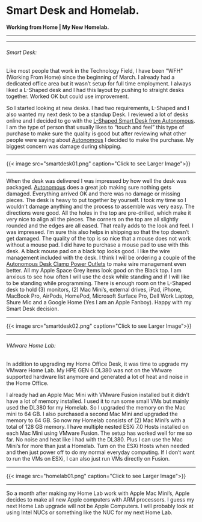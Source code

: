 # Smart Desk and Homelab.


**Working from Home | My New Homelab.**

---

<!--more-->

---

###### Smart Desk:

Like most people that work in the Technology Field, I have been "WFH" (Working From Home) since the beginning of March. I already had a dedicated office area but it wasn’t setup for full time employment. I always liked a L-Shaped desk and I had this layout by pushing to straight desks together. Worked OK but could use improvement.

So I started looking at new desks.  I had two requirements, L-Shaped and I also wanted my next desk to be a standup Desk. I reviewed a lot of desks online and I decided to go with the [L-Shaped Smart Desk from Autonomous](https://www.autonomous.ai/standing-desks/l-shaped-smartdesk). I am the type of person that usually likes to “touch and feel” this type of purchase to make sure the quality is good but after reviewing what other people were saying about [Autonomous](https://www.autonomous.ai) I decided to make the purchase. My biggest concern was damage during shipping.

---

{{< image src="smartdesk01.png" caption="Click to see Larger Image">}}  

---

When the desk was delivered I was impressed by how well the desk was packaged.  [Autonomous](https://www.autonomous.ai) does a great job making sure nothing gets damaged.  Everything arrived OK and there was no damage or missing pieces. The desk is heavy to put together by yourself.  I took my time so I wouldn’t damage anything and the process to assemble was very easy.  The directions were good. All the holes in the top are pre-drilled, which make it very nice to align all the pieces. The corners on the top are all slightly rounded and the edges are all eased.  That really adds to the look and feel.  I was impressed. I’m sure this also helps in shipping so that the top doesn’t get damaged. The quality of the top is so nice that a mouse does not work without a mouse pad.  I did have to purchase a mouse pad to use with this desk. A black mouse pad on a black top looks good.  I like the wire management included with the desk. I think I will be ordering a couple of the [Autonomous Desk Clamp Power Outlets](https://www.autonomous.ai/office-accessories/power-outlet) to make wire management even better. All my Apple Space Grey items look good on the Black top. I am anxious to see how often I will use the desk while standing and if I will like to be standing while programming. There is enough room on the L-Shaped desk to hold (3) monitors, (2) Mac Mini’s, external drives, iPad, iPhone, MacBook Pro, AirPods, HomePod, Microsoft Surface Pro, Dell Work Laptop, Shure Mic and a Google Home (Yes I am an Apple Fanboy).  Happy with my Smart Desk decision.

---

{{< image src="smartdesk02.png" caption="Click to see Larger Image">}}  

---

###### VMware Home Lab:

In addition to upgrading my Home Office Desk, it was time to upgrade my VMware Home Lab. My HPE GEN 6 DL380 was not on the VMware supported hardware list anymore and generated a lot of heat and noise in the Home Office.  

I already had an Apple Mac Mini with VMware Fusion installed but it didn’t have a lot of memory installed.  I used it to run some small VMs but mainly used the DL380 for my Homelab. So I upgraded the memory on the Mac mini to 64 GB. I also purchased a second Mac Mini and upgraded the memory to 64 GB. So now my Homelab consists of (2) Mac Mini’s with a total of 128 GB memory.  I have multiple nested ESXi 7.0 Hosts installed on each Mac Mini using VMware Fusion. The setup has worked well for me so far.  No noise and heat like I had with the DL380. Plus I can use the Mac Mini’s for more than just a Homelab.  Turn on the ESXi Hosts when needed and then just power off to do my normal everyday computing. If I don’t want to run the VMs on ESXi, I can also just run VMs directly on Fusion.  

---

{{< image src="homelab01.png" caption="Click to see Larger Image">}}  

---

So a month after making my Home Lab work with Apple Mac Mini’s, Apple decides to make all new Apple computers with ARM processors. I guess my next Home Lab upgrade will not be Apple Computers. I will probably look at using Intel NUCs or something like the NUC for my next Home Lab.
